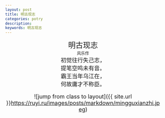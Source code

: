 ```yaml
---
layout: post
title: 明古现志
categories: potry
description: 
keywords: 明古现志
---
```


<center><font size="5">明古现志
<center><font size="2">风乐作
<center><font size="4">初觉往行失己志，

<center><font size="4">提笔空鸣未有音。

<center><font size="4">霸王当年乌江在，

<center><font size="4">何故庸才不称臣。
  
![jump from class to layout]({{ site.url }}https://ruyi.ru/images/posts/markdown/mingguxianzhi.jpeg)

